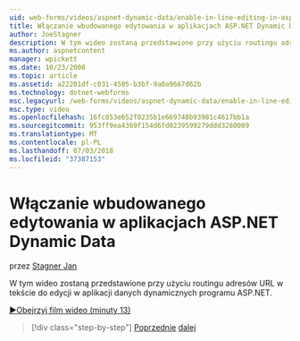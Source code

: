 ```yaml
---
uid: web-forms/videos/aspnet-dynamic-data/enable-in-line-editing-in-aspnet-dynamic-data-applications
title: Włączanie wbudowanego edytowania w aplikacjach ASP.NET Dynamic Data | Dokumentacja firmy Microsoft
author: JoeStagner
description: W tym wideo zostaną przedstawione przy użyciu routingu adresów URL w tekście do edycji w aplikacji danych dynamicznych programu ASP.NET.
ms.author: aspnetcontent
manager: wpickett
ms.date: 10/23/2008
ms.topic: article
ms.assetid: a22201df-c031-4505-b3bf-9a0a9667d62b
ms.technology: dotnet-webforms
msc.legacyurl: /web-forms/videos/aspnet-dynamic-data/enable-in-line-editing-in-aspnet-dynamic-data-applications
msc.type: video
ms.openlocfilehash: 16fc853e652f0235b1e669748b93981c4617bb1a
ms.sourcegitcommit: 953ff9ea4369f154d6fd0239599279ddd3280009
ms.translationtype: MT
ms.contentlocale: pl-PL
ms.lasthandoff: 07/03/2018
ms.locfileid: "37387153"
---
```

<a name="enable-in-line-editing-in-aspnet-dynamic-data-applications"></a>Włączanie wbudowanego edytowania w aplikacjach ASP.NET Dynamic Data
====================
przez [Stagner Jan](https://github.com/JoeStagner)

W tym wideo zostaną przedstawione przy użyciu routingu adresów URL w tekście do edycji w aplikacji danych dynamicznych programu ASP.NET.

[&#9654;Obejrzyj film wideo (minuty 13)](https://channel9.msdn.com/Blogs/ASP-NET-Site-Videos/enable-in-line-editing-in-aspnet-dynamic-data-applications)

> [!div class="step-by-step"]
> [Poprzednie](begin-modifying-dynamic-data-applications-with-url-routing.md)
> [dalej](how-to-enable-table-specific-routing-in-dynamic-data-applications.md)
